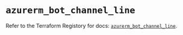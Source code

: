 # `azurerm_bot_channel_line`

Refer to the Terraform Registory for docs: [`azurerm_bot_channel_line`](https://www.terraform.io/docs/providers/azurerm/r/bot_channel_line).

